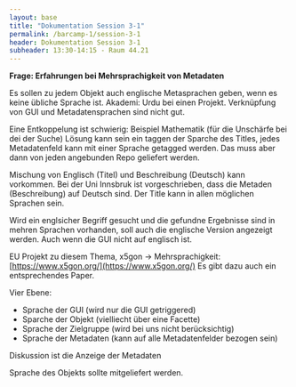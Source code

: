 ```yaml
---
layout: base
title: "Dokumentation Session 3-1"
permalink: /barcamp-1/session-3-1
header: Dokumentation Session 3-1
subheader: 13:30-14:15 - Raum 44.21
---
```


**Frage: Erfahrungen bei Mehrsprachigkeit von Metadaten**

Es sollen zu jedem Objekt auch englische Metasprachen geben, wenn es keine übliche Sprache ist. Akademi: Urdu bei einen Projekt. Verknüpfung von GUI und Metadatensprachen sind nicht gut. 

Eine Entkoppelung ist schwierig: Beispiel Mathematik (für die Unschärfe bei dei der Suche)
Lösung kann sein ein taggen der Sparche des Titles, jedes Metadatenfeld kann mit einer Sprache getagged werden. Das muss aber dann von jeden angebunden Repo geliefert werden. 

Mischung von Englisch (Titel) und Beschreibung (Deutsch) kann vorkommen. Bei der Uni Innsbruk ist vorgeschrieben, dass die Metaden (Beschreibung) auf Deutsch sind. Der Title kann in allen möglichen Sprachen sein. 

Wird ein englsicher Begriff gesucht und die gefundne Ergebnisse sind in mehren Sprachen vorhanden, soll auch die englische Version angezeigt werden. Auch wenn die GUI nicht auf englisch ist. 

EU Projekt zu diesem Thema, x5gon -> Mehrsprachigkeit: [https://www.x5gon.org/](https://www.x5gon.org/) Es gibt dazu auch ein entsprechendes Paper. 

Vier Ebene: 
* Sprache der GUI (wird nur die GUI getriggered)
* Sparche der Objekt (vielliecht über eine Facette)
* Sprache der Zielgruppe (wird bei uns nicht berücksichtig)
* Sprache der Metadaten (kann auf alle Metadatenfelder bezogen sein)
    
Diskussion ist die Anzeige der Metadaten 

Sprache des Objekts sollte mitgeliefert werden. 


